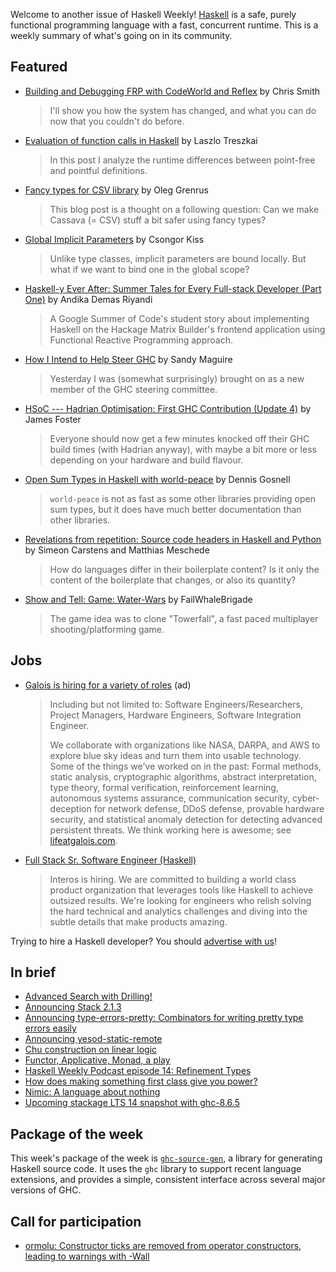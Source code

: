 Welcome to another issue of Haskell Weekly!
[Haskell](https://www.haskell.org) is a safe, purely functional programming language with a fast, concurrent runtime.
This is a weekly summary of what's going on in its community.

## Featured

-   [Building and Debugging FRP with CodeWorld and Reflex](https://medium.com/@cdsmithus/building-and-debugging-frp-with-codeworld-and-reflex-a912083e66c1) by Chris Smith

    > I'll show you how the system has changed, and what you can do now that you couldn't do before.

-   [Evaluation of function calls in Haskell](https://treszkai.github.io/2019/07/13/haskell-eval) by Laszlo Treszkai

    > In this post I analyze the runtime differences between point-free and pointful definitions.

-   [Fancy types for CSV library](https://oleg.fi/gists/posts/2019-07-15-fancy-types-for-cassava.html) by Oleg Grenrus

    > This blog post is a thought on a following question: Can we make Cassava (= CSV) stuff a bit safer using fancy types?

-   [Global Implicit Parameters](https://kcsongor.github.io/global-implicit-parameters/) by Csongor Kiss

    > Unlike type classes, implicit parameters are bound locally. But what if we want to bind one in the global scope?

-   [Haskell-y Ever After: Summer Tales for Every Full-stack Developer (Part One)](https://medium.com/@rizary/haskelly-ever-after-summer-tales-for-every-fullstack-developer-1b1c1870154b) by Andika Demas Riyandi

    > A Google Summer of Code's student story about implementing Haskell on the Hackage Matrix Builder's frontend application using Functional Reactive Programming approach.

-   [How I Intend to Help Steer GHC](https://reasonablypolymorphic.com/blog/steering/) by Sandy Maguire

    > Yesterday I was (somewhat surprisingly) brought on as a new member of the GHC steering committee.

-   [HSoC --- Hadrian Optimisation: First GHC Contribution (Update 4)](https://medium.com/@ratherforky/hsoc-hadrian-optimisation-update-4-47ab2b62b15a) by James Foster

    > Everyone should now get a few minutes knocked off their GHC build times (with Hadrian anyway), with maybe a bit more or less depending on your hardware and build flavour.

-   [Open Sum Types in Haskell with world-peace](https://functor.tokyo/blog/2019-07-11-announcing-world-peace) by Dennis Gosnell

    > `world-peace` is not as fast as some other libraries providing open sum types, but it does have much better documentation than other libraries.

-   [Revelations from repetition: Source code headers in Haskell and Python](https://www.tweag.io/posts/2019-07-17-codestatistics.html) by Simeon Carstens and Matthias Meschede

    > How do languages differ in their boilerplate content? Is it only the content of the boilerplate that changes, or also its quantity?

-   [Show and Tell: Game: Water-Wars](https://discourse.haskell.org/t/game-water-wars/785?u=taylorfausak) by FailWhaleBrigade

    > The game idea was to clone "Towerfall", a fast paced multiplayer shooting/platforming game.

## Jobs

-   [Galois is hiring for a variety of roles](https://galois.com/careers/) (ad)

    > Including but not limited to: Software Engineers/Researchers, Project Managers, Hardware Engineers, Software Integration Engineer.
    >
    > We collaborate with organizations like NASA, DARPA, and AWS to explore blue sky ideas and turn them into usable technology. Some of the things we've worked on in the past: Formal methods, static analysis, cryptographic algorithms, abstract interpretation, type theory, formal verification, reinforcement learning, autonomous systems assurance, communication security, cyber-deception for network defense, DDoS defense, provable hardware security, and statistical anomaly detection for detecting advanced persistent threats. We think working here is awesome; see [lifeatgalois.com](https://lifeatgalois.com).

-   [Full Stack Sr. Software Engineer (Haskell)](https://interos.applicantpro.com/jobs/986650.html)

    > Interos is hiring. We are committed to building a world class product organization that leverages tools like Haskell to achieve outsized results. We're looking for engineers who relish solving the hard technical and analytics challenges and diving into the subtle details that make products amazing.

Trying to hire a Haskell developer?
You should [advertise with us](https://haskellweekly.news/advertising.html)!

## In brief

-   [Advanced Search with Drilling!](https://mmhaskell.com/blog/2019/7/15/advanced-search-with-drilling)
-   [Announcing Stack 2.1.3](https://mail.haskell.org/pipermail/haskell-cafe/2019-July/131299.html)
-   [Announcing type-errors-pretty: Combinators for writing pretty type errors easily](https://np.reddit.com/r/haskell/comments/cdflwv/ann_typeerrorspretty_combinators_for_writing/ettkpfq/)
-   [Announcing yesod-static-remote](https://cs-syd.eu/posts/2019-07-14-yesod-static-remote)
-   [Chu construction on linear logic](https://boxbase.org/entries/2019/jul/15/chu-construction/)
-   [Functor, Applicative, Monad, a play](https://blog.poisson.chat/posts/2019-07-17-functor-play.html)
-   [Haskell Weekly Podcast episode 14: Refinement Types](https://haskellweekly.news/podcast/episodes/14.html)
-   [How does making something first class give you power?](https://lispcast.com/how-does-making-something-first-class-give-you-power/)
-   [Nimic: A language about nothing](https://reasonablypolymorphic.com/blog/nimic/)
-   [Upcoming stackage LTS 14 snapshot with ghc-8.6.5](https://www.stackage.org/blog/2019/07/upcoming-lts-14-ghc-8-6-5)

## Package of the week

This week's package of the week is [`ghc-source-gen`](https://hackage.haskell.org/package/ghc-source-gen-0.1.0.0), a library for generating Haskell source code. It uses the `ghc` library to support recent language extensions, and provides a simple, consistent interface across several major versions of GHC.

## Call for participation

-   [ormolu: Constructor ticks are removed from operator constructors, leading to warnings with -Wall](https://github.com/tweag/ormolu/issues/222)
